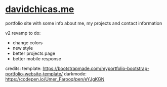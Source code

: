 # [davidchicas.me](https://davidchicas.me/) 
portfolio site with some info about me, my projects and contact information
 
v2 revamp to do: 
- change colors
- new style
- better projects page
- better mobile response

credits:
template: https://bootstrapmade.com/myportfolio-bootstrap-portfolio-website-template/
darkmode: https://codepen.io/Umer_Farooq/pen/eYJgKGN